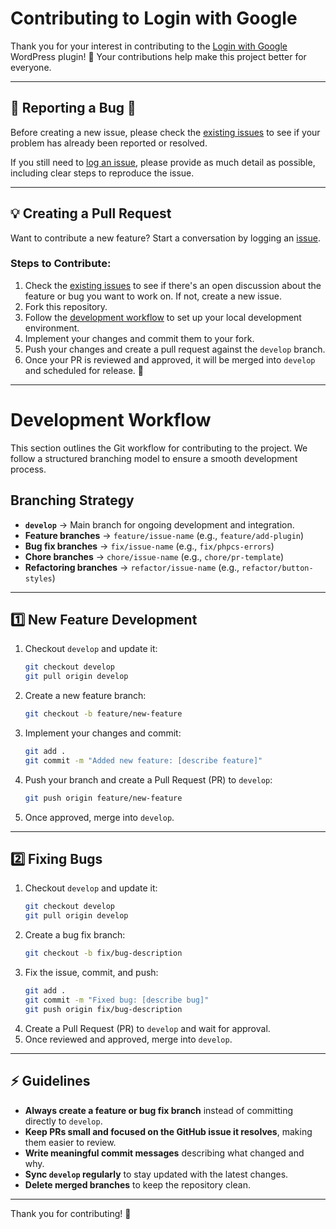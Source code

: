 # Contributing to Login with Google

Thank you for your interest in contributing to the [Login with Google](https://github.com/rtCamp/login-with-google) WordPress plugin! 🎉 Your contributions help make this project better for everyone.

---

## 📌 Reporting a Bug 🐞

Before creating a new issue, please check the [existing issues](https://github.com/rtCamp/login-with-google/issues) to see if your problem has already been reported or resolved.

If you still need to [log an issue](https://github.com/rtCamp/login-with-google/issues/new), please provide as much detail as possible, including clear steps to reproduce the issue.

---

## 💡 Creating a Pull Request

Want to contribute a new feature? Start a conversation by logging an [issue](https://github.com/rtCamp/login-with-google/issues).

### Steps to Contribute:
1. Check the [existing issues](https://github.com/rtCamp/login-with-google/issues) to see if there's an open discussion about the feature or bug you want to work on. If not, create a new issue.
2. Fork this repository.
3. Follow the [development workflow](#development-workflow) to set up your local development environment.
4. Implement your changes and commit them to your fork.
5. Push your changes and create a pull request against the `develop` branch.
6. Once your PR is reviewed and approved, it will be merged into `develop` and scheduled for release. 🎉

---

# Development Workflow

This section outlines the Git workflow for contributing to the project. We follow a structured branching model to ensure a smooth development process.

## Branching Strategy

- **`develop`** → Main branch for ongoing development and integration.
- **Feature branches** → `feature/issue-name` (e.g., `feature/add-plugin`)
- **Bug fix branches** → `fix/issue-name` (e.g., `fix/phpcs-errors`)
- **Chore branches** → `chore/issue-name` (e.g., `chore/pr-template`)
- **Refactoring branches** → `refactor/issue-name` (e.g., `refactor/button-styles`)

---

## 1️⃣ New Feature Development

1. Checkout `develop` and update it:
   ```sh
   git checkout develop
   git pull origin develop
   ```
2. Create a new feature branch:
   ```sh
   git checkout -b feature/new-feature
   ```
3. Implement your changes and commit:
   ```sh
   git add .
   git commit -m "Added new feature: [describe feature]"
   ```
4. Push your branch and create a Pull Request (PR) to `develop`:
   ```sh
   git push origin feature/new-feature
   ```
5. Once approved, merge into `develop`.

---

## 2️⃣ Fixing Bugs

1. Checkout `develop` and update it:
   ```sh
   git checkout develop
   git pull origin develop
   ```
2. Create a bug fix branch:
   ```sh
   git checkout -b fix/bug-description
   ```
3. Fix the issue, commit, and push:
   ```sh
   git add .
   git commit -m "Fixed bug: [describe bug]"
   git push origin fix/bug-description
   ```
4. Create a Pull Request (PR) to `develop` and wait for approval.
5. Once reviewed and approved, merge into `develop`.

---

## ⚡ Guidelines

- **Always create a feature or bug fix branch** instead of committing directly to `develop`.
- **Keep PRs small and focused on the GitHub issue it resolves**, making them easier to review.
- **Write meaningful commit messages** describing what changed and why.
- **Sync `develop` regularly** to stay updated with the latest changes.
- **Delete merged branches** to keep the repository clean.

---

Thank you for contributing! 🙌

